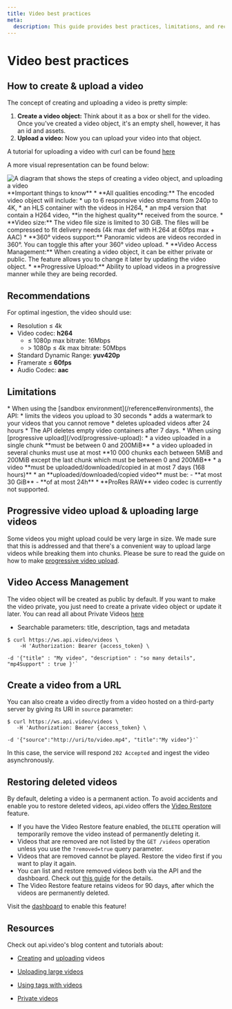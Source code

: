 ```yaml
---
title: Video best practices
meta:
  description: This guide provides best practices, limitations, and recommendations on how to work with video on demand via api.video.
---
```


# Video best practices

## How to create & upload a video

The concept of creating and uploading a video is pretty simple:

1.  **Create a video object:** Think about it as a box or shell for the video. Once you've created a video object, it's an empty shell, however, it has an id and assets.
2.  **Upload a video:** Now you can upload your video into that object.

A tutorial for uploading a video with curl can be found [here](https://api.video/blog/tutorials/video-upload-tutorial/)

A more visual representation can be found below:

<Image src="/_assets/vod/video-best-practices/create-a-video-light.svg" src_dark="/_assets/vod/video-best-practices/create-a-video-dark.svg" alt="A diagram that shows the steps of creating a video object, and uploading a video" />

<Callout pad="2" type="info">
**Important things to know**
* **All qualities encoding:** The encoded video object will include:
   * up to 6 responsive video streams from 240p to 4K,
   * an HLS container with the videos in H264,
   * an mp4 version that contain a H264 video, **in the highest quality** received from the source.
* **Video size:** The video file size is limited to 30 GiB. The files will be compressed to fit delivery needs (4k max def with H.264 at 60fps max + AAC)
* **360° videos support:** Panoramic videos are videos recorded in 360°. You can toggle this after your 360° video upload.
* **Video Access Management:** When creating a video object, it can be either private or public. The feature allows you to change it later by updating the video object.
* **Progressive Upload:** Ability to upload videos in a progressive manner while they are being recorded.
</Callout>

## Recommendations

<Callout pad="2" type="success">
For optimal ingestion, the video should use:

- Resolution ≤ 4k
- Video codec: **h264**
    - ≤ 1080p max bitrate: 16Mbps
    - \> 1080p  ≤ 4k max bitrate: 50Mbps
- Standard Dynamic Range: **yuv420p**
- Framerate ≤ **60fps**
- Audio Codec: **aac**
</Callout>

## Limitations

<Callout pad="2" type="warning">
* When using the [sandbox environment](/reference#environments), the API:
   * limits the videos you upload to 30 seconds
   * adds a watermark to your videos that you cannot remove
   * deletes uploaded videos after 24 hours
* The API deletes empty video containers after 7 days.
* When using [progressive upload](/vod/progressive-upload):
   * a video uploaded in a single chunk **must be between 0 and 200MiB**
   * a video uploaded in several chunks must use at most **10 000 chunks each between 5MiB and 200MiB except the last chunk which must be between 0 and 200MiB**
* a video **must be uploaded/downloaded/copied in at most 7 days (168 hours)**
* an **uploaded/downloaded/copied video** must be:
    - **at most 30 GiB**
    - **of at most 24h**
* **ProRes RAW** video codec is currently not supported.
</Callout>

## Progressive video upload & uploading large videos

Some videos you might upload could be very large in size. We made sure that this is addressed and that there's a convenient way to upload large videos while breaking them into chunks. Please be sure to read the guide on how to make [progressive video upload](/vod/progressive-upload).

## Video Access Management

The video object will be created as public by default. If you want to make the video private, you just need to create a private video object or update it later. You can read all about Private Videos [here](/delivery/video-privacy-access-management.md)

* Searchable parameters: title, description, tags and metadata

```shell
$ curl https://ws.api.video/videos \
    -H 'Authorization: Bearer {access_token} \

-d '{"title" : "My video", "description" : "so many details", "mp4Support" : true }'` 
```

## Create a video from a URL

You can also create a video directly from a video hosted on a third-party server by giving its URI in `source` parameter:

```shell
$ curl https://ws.api.video/videos \
   -H 'Authorization: Bearer {access_token} \

-d '{"source":"http://uri/to/video.mp4", "title":"My video"}'` 
```

In this case, the service will respond `202 Accepted` and ingest the video asynchronously.

## Restoring deleted videos

By default, deleting a video is a permanent action. To avoid accidents and enable you to restore deleted videos, api.video offers the [Video Restore](https://dashboard.api.video/account-settings/access) feature.

* If you have the Video Restore feature enabled, the `DELETE` operation will temporarily remove the video instead of permanently deleting it. 
* Videos that are removed are not listed by the `GET /videos` operation unless you use the `?removed=true` query parameter.
* Videos that are removed cannot be played. Restore the video first if you want to play it again.
* You can list and restore removed videos both via the API and the dashboard. Check out [this guide](/vod/delete-a-video#restoring-deleted-videos) for the details.
* The Video Restore feature retains videos for 90 days, after which the videos are permanently deleted.

Visit the [dashboard](https://dashboard.api.video/account-settings/access) to enable this feature!

## Resources

Check out api.video's blog content and tutorials about:

* [Creating](https://api.video/blog/endpoints/video-create/) and [uploading](https://api.video/blog/endpoints/video-upload/) videos
  
* [Uploading large videos](https://api.video/blog/tutorials/video-upload-tutorial-large-videos/)
  
* [Using tags with videos](https://api.video/blog/tutorials/video-tagging-best-practices/)
  
* [Private videos](https://api.video/blog/product-updates/video-access-management-how-to-create-deliver-and-manage-private-videos-and-what/)